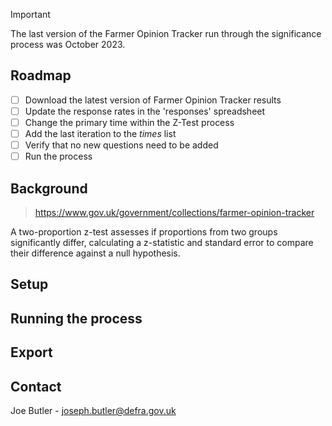 > [!IMPORTANT]
> The last version of the Farmer Opinion Tracker run through the significance process was October 2023.

## Roadmap
- [ ] Download the latest version of Farmer Opinion Tracker results
- [ ] Update the response rates in the 'responses' spreadsheet
- [ ] Change the primary time within the Z-Test process
- [ ] Add the last iteration to the _times_ list
- [ ] Verify that no new questions need to be added
- [ ] Run the process

## Background


> https://www.gov.uk/government/collections/farmer-opinion-tracker


A two-proportion z-test assesses if proportions from two groups significantly differ, calculating a z-statistic and standard error to compare their difference against a null hypothesis.

## Setup

## Running the process

## Export

## Contact

Joe Butler - joseph.butler@defra.gov.uk
